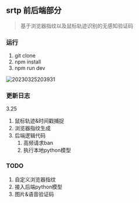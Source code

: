 ## srtp 前后端部分

> 基于浏览器指纹以及鼠标轨迹识别的无感知验证码

### 运行

1. git clone
2. npm install
3. npm run dev

![20230325203931](https://typora-1309407228.cos.ap-shanghai.myqcloud.com/20230325203931.png)

### 更新日志

3.25
1. 鼠标轨迹&时间戳捕捉
2. 浏览器指纹生成
3. 后端逻辑代码
   1. 高频请求ban
   2. 执行本地python模型

### TODO

1. 自定义浏览器指纹
2. 接入后端python模型
3. 图片&语音验证码
